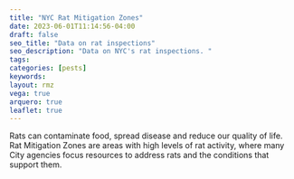 ```yaml
---
title: "NYC Rat Mitigation Zones"
date: 2023-06-01T11:14:56-04:00
draft: false
seo_title: "Data on rat inspections"
seo_description: "Data on NYC's rat inspections. "
tags: 
categories: [pests]
keywords: 
layout: rmz
vega: true
arquero: true
leaflet: true
---
```


Rats can contaminate food, spread disease and reduce our quality of life. Rat Mitigation Zones are areas with high levels of rat activity, where many City agencies focus resources to address rats and the conditions that support them. 






